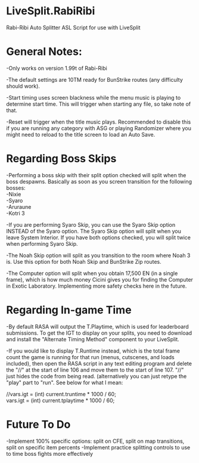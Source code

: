 # LiveSplit.RabiRibi
Rabi-Ribi Auto Splitter ASL Script for use with LiveSplit

General Notes:
===
-Only works on version 1.99t of Rabi-Ribi

-The default settings are 10TM ready for BunStrike routes (any difficulty should work).
 
-Start timing uses screen blackness while the menu music is playing to determine start time. This will trigger when starting any file, so take note of that.
 
-Reset will trigger when the title music plays. Recommended to disable this if you are running any category with ASG or playing Randomizer where you might need to reload to the title screen to load an Auto Save.
 
 
Regarding Boss Skips
===
-Performing a boss skip with their split option checked will split when the boss despawns. Basically as soon as you screen transition for the following bosses:  
    -Nixie  
    -Syaro  
    -Aruraune  
    -Kotri 3  
 
-If you are performing Syaro Skip, you can use the Syaro Skip option INSTEAD of the Syaro option. The Syaro Skip option will split when you leave System Interior. If you have both options checked, you will split twice when performing Syaro Skip.
 
-The Noah Skip option will split as you transition to the room where Noah 3 is. Use this option for both Noah Skip and BunStrike Zip routes.
 
-The Computer option will split when you obtain 17,500 EN (in a single frame), which is how much money Cicini gives you for finding the Computer in Exotic Laboratory. Implementing more safety checks here in the future.
 
 
Regarding In-game Time
===
-By default RASA will output the T.Playtime, which is used for leaderboard submissions. To get the IGT to display on your splits, you need to download and install the "Alternate Timing Method" component to your LiveSplit.
 
-If you would like to display T.Runtime instead, which is the total frame count the game is running for that run (menus, cutscenes, and loads included), then open the RASA script in any text editing program and delete the "//" at the start of line 106 and move them to the start of line 107. "//" just hides the code from being read. (alternatively you can just retype the "play" part to "run". See below for what I mean:
 
//vars.igt = (int) current.truntime * 1000 / 60;  
vars.igt = (int) current.tplaytime * 1000 / 60;
 
 
Future To Do
===
-Implement 100% specific options: split on CFE, split on map transitions, split on specific item percents
-Implement practice splitting controls to use to time boss fights more effectively
